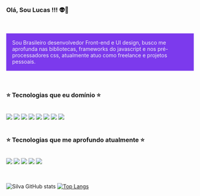 <h3> Olá, Sou Lucas !!! 👽🚀</h3>
<br/>



<div style="background: #7c3aed">
<p style="color:#f1f1f1;padding:1rem;">
Sou Brasileiro desenvolvedor Front-end e UI design, busco me aprofunda nas bibliotecas, frameworks do javascript e nos pré-processadores css, atualmente atuo como freelance e projetos pessoais.
</p>
</div>




<br/>


### ⭐ Tecnologias que eu domínio ⭐ 
<div style="display: inline_block"><br/>
<img aling="center" src="https://img.shields.io/badge/HTML5-7c3aed?style=for-the-badge&logo=html5&logoColor=white">
<img aling="center" src="https://img.shields.io/badge/CSS3-7c3aed?style=for-the-badge&logo=css3&logoColor=white">
<img aling="center" src="https://img.shields.io/badge/JavaScript-7c3aed?style=for-the-badge&logo=javascript&logoColor=white">
<img aling="center" src="https://img.shields.io/badge/Node.js-7c3aed?style=for-the-badge&logo=node.js&logoColor=white">
<img aling="center" src="https://img.shields.io/badge/React-7c3aed?style=for-the-badge&logo=react&logoColor=white">
<img aling="center" src="https://img.shields.io/badge/React_Router-7c3aed?style=for-the-badge&logo=react-router&logoColor=white">
<img aling="center" src="https://img.shields.io/badge/Redux-7c3aed?style=for-the-badge&logo=redux&logoColor=white">
<img aling="center" src="https://img.shields.io/badge/Figma-7c3aed?style=for-the-badge&logo=figma&logoColor=white">


</div>


<br/>

### ⭐ Tecnologias que me aprofundo atualmente ⭐
<div style="display: inline_block"><br/>
<img aling="center" src="https://img.shields.io/badge/Sass-7c3aed?style=for-the-badge&logo=sass&logoColor=white">
<img aling="center" src="https://img.shields.io/badge/TypeScript-7c3aed?style=for-the-badge&logo=typescript&logoColor=white">
<img aling="center" src="https://img.shields.io/badge/next.js-7c3aed?style=for-the-badge&logo=next.js&logoColor=white">
<img aling="center"src="https://img.shields.io/badge/Svelte-7c3aed?style=for-the-badge&logo=svelte&logoColor=white"
>
<img aling="center" src="https://img.shields.io/badge/less-7c3aed?style=for-the-badge&logo=less&logoColor=white">



</div>


<br/>
<br/>

![Silva GitHub stats](https://github-readme-stats.vercel.app/api?username=Lucassocorrosilva7&show_icons=true&theme=cobalt)
[![Top Langs](https://github-readme-stats.vercel.app/api/top-langs/?username=Lucassocorrosilva7&layout=compact)](https://github.com/Lucassocorrosilva7/github-readme-stats)
